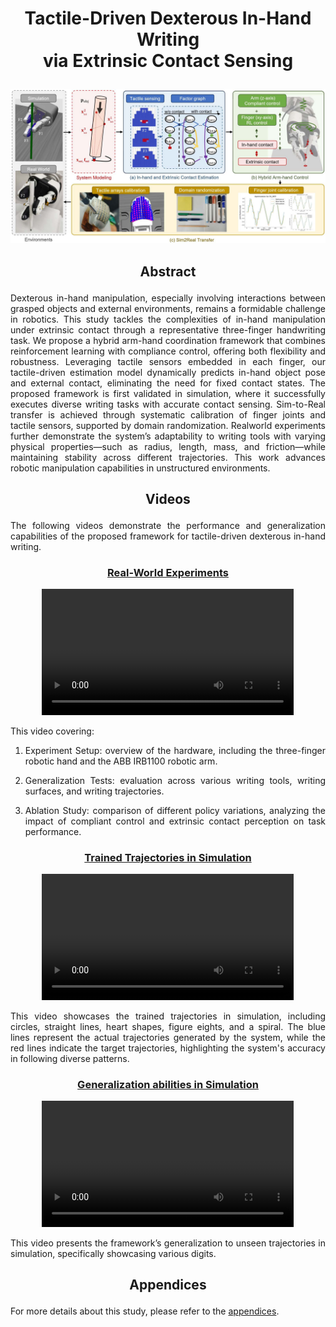 # <p align="center">Tactile-Driven Dexterous In-Hand Writing <br> via Extrinsic Contact Sensing</p>

<style>
.justified {
  text-align: justify;
  text-justify: inter-word;
}
</style>

<div style="text-align:center">
  <img src="./Figures/Overall pipeline.jpg" alt="Overall pipeline">
</div>

## <p align="center">Abstract</p>

<p class="justified">
Dexterous in-hand manipulation, especially involving interactions between grasped objects and external environments, remains a formidable challenge in robotics. This study tackles the complexities of in-hand manipulation under extrinsic contact through a representative three-finger handwriting task. We propose a hybrid arm-hand coordination framework that combines reinforcement learning with compliance control, offering both flexibility and robustness. Leveraging tactile sensors embedded in each finger, our tactile-driven estimation model dynamically predicts in-hand object pose and external contact, eliminating the need for fixed contact states. The proposed framework is first validated in simulation, where it successfully executes diverse writing tasks with accurate contact sensing. Sim-to-Real transfer is achieved through systematic calibration of finger joints and tactile sensors, supported by domain randomization. Realworld experiments further demonstrate the system’s adaptability to writing tools with varying physical properties—such as radius, length, mass, and friction—while maintaining stability across different trajectories. This work advances robotic manipulation capabilities in unstructured environments.
</p>

## <p align="center">Videos</p>

<p class="justified">
The following videos demonstrate the performance and generalization capabilities of the proposed framework for tactile-driven dexterous in-hand writing.
</p>

### <p align="center">[Real-World Experiments](./Supplementary%20Videos/1.mp4)</p>

<p align="center">
<video controls width="80%">
  <source src="./Supplementary Videos/1.mp4" type="video/mp4">
  Your browser does not support video playback, please download it manually.
</video>
</p>

This video covering:
1. <p class="justified">Experiment Setup: overview of the hardware, including the three-finger robotic hand and the ABB IRB1100 robotic arm.</p>

2. <p class="justified">Generalization Tests: evaluation across various writing tools, writing surfaces, and writing trajectories.</p>

3. <p class="justified">Ablation Study: comparison of different policy variations, analyzing the impact of compliant control and extrinsic contact perception on task performance.</p>

### <p align="center">[Trained Trajectories in Simulation](./Supplementary%20Videos/2.mp4)</p>

<p align="center">
<video controls width="80%">
  <source src="./Supplementary Videos/2.mp4" type="video/mp4">
  Your browser does not support video playback, please download it manually.
</video>
</p>

<p class="justified">
This video showcases the trained trajectories in simulation, including circles, straight lines, heart shapes, figure eights, and a spiral. The blue lines represent the actual trajectories generated by the system, while the red lines indicate the target trajectories, highlighting the system's accuracy in following diverse patterns.
</p>

### <p align="center">[Generalization abilities in Simulation](./Supplementary%20Videos/3.mp4)</p>

<p align="center">
<video controls width="80%">
  <source src="./Supplementary Videos/3.mp4" type="video/mp4">
  Your browser does not support video playback, please download it manually.
</video>
</p>

<p class="justified">
This video presents the framework’s generalization to unseen trajectories in simulation, specifically showcasing various digits.
</p>

## <p align="center">Appendices</p>

For more details about this study, please refer to the [appendices](./Appendices/Appendices.pdf).